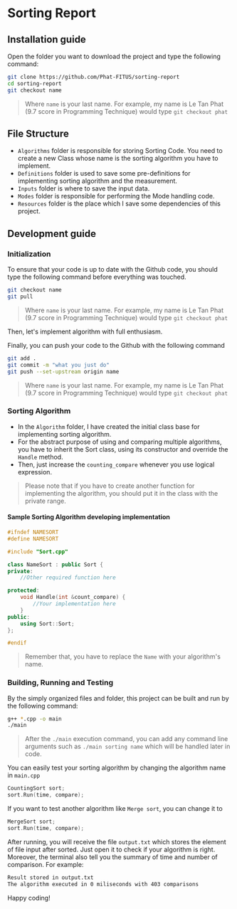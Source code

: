 # Sorting Report

## Installation guide

Open the folder you want to download the project and type the following command:

``` bash
git clone https://github.com/Phat-FITUS/sorting-report
cd sorting-report
git checkout name
```

>Where `name` is your last name. For example, my name is Le Tan Phat (9.7 score in Programming Technique) would type `git checkout phat`

## File Structure

- `Algorithms` folder is responsible for storing Sorting Code. You need to create a new Class whose name is the sorting algorithm you have to implement.
- `Definitions` folder is used to save some pre-definitions for implementing sorting algorithm and the measurement.
- `Inputs` folder is where to save the input data.
- `Modes` folder is responsible for performing the Mode handling code.
- `Resources` folder is the place which I save some dependencies of this project.

## Development guide

### Initialization

To ensure that your code is up to date with the Github code, you should type the following command before everything was touched.

```bash
git checkout name
git pull
```

>Where `name` is your last name. For example, my name is Le Tan Phat (9.7 score in Programming Technique) would type `git checkout phat`

Then, let's implement algorithm with full enthusiasm.  

Finally, you can push your code to the Github with the following command

```bash
git add .
git commit -m "what you just do"
git push --set-upstream origin name
```

>Where `name` is your last name. For example, my name is Le Tan Phat (9.7 score in Programming Technique) would type `git checkout phat`

### Sorting Algorithm

- In the `Algorithm` folder, I have created the initial class base for implementing sorting algorithm.
- For the abstract purpose of using and comparing multiple algorithms, you have to inherit the Sort class, using its constructor and override the `Handle` method.
- Then, just increase the `counting_compare` whenever you use logical expression.

>Please note that if you have to create another function for implementing the algorithm, you should put it in the class with the private range.

#### Sample Sorting Algorithm developing implementation

```C++
#ifndef NAMESORT
#define NAMESORT

#include "Sort.cpp"

class NameSort : public Sort {
private:
    //Other required function here

protected:
    void Handle(int &count_compare) {
        //Your implementation here
    }
public:
    using Sort::Sort;
};

#endif
```

> Remember that, you have to replace the `Name` with your algorithm's name.

### Building, Running and Testing

By the simply organized files and folder, this project can be built and run by the following command:

```bash
g++ *.cpp -o main
./main
```

> After the `./main` execution command, you can add any command line arguments such as `./main sorting name` which will be handled later in code.

You can easily test your sorting algorithm by changing the algorithm name in `main.cpp`

```C++
CountingSort sort;
sort.Run(time, compare);
```

If you want to test another algorithm like `Merge sort`, you can change it to

```C++
MergeSort sort;
sort.Run(time, compare);
```

After running, you will receive the file `output.txt` which stores the element of file input after sorted. Just open it to check if your algorithm is right. Moreover, the terminal also tell you the summary of time and number of comparison. For example:

```bash
Result stored in output.txt
The algorithm executed in 0 miliseconds with 403 comparisons
```

Happy coding!